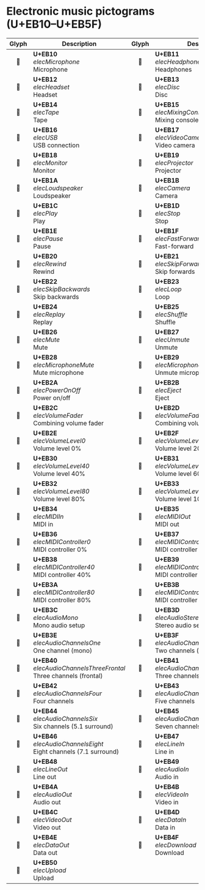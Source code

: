 Electronic music pictograms (U+EB10–U+EB5F)
===========================================

| **Glyph** | **Description** | **Glyph** | **Description**
| :-------: | --------------- | :-------: | ---------------
|<span class="bravura_large">&#xeb10;</span> | **U+EB10**<br/>*elecMicrophone*<br/>Microphone | <span class="bravura_large">&#xeb11;</span> | **U+EB11**<br/>*elecHeadphones*<br/>Headphones
|<span class="bravura_large">&#xeb12;</span> | **U+EB12**<br/>*elecHeadset*<br/>Headset | <span class="bravura_large">&#xeb13;</span> | **U+EB13**<br/>*elecDisc*<br/>Disc
|<span class="bravura_large">&#xeb14;</span> | **U+EB14**<br/>*elecTape*<br/>Tape | <span class="bravura_large">&#xeb15;</span> | **U+EB15**<br/>*elecMixingConsole*<br/>Mixing console
|<span class="bravura_large">&#xeb16;</span> | **U+EB16**<br/>*elecUSB*<br/>USB connection | <span class="bravura_large">&#xeb17;</span> | **U+EB17**<br/>*elecVideoCamera*<br/>Video camera
|<span class="bravura_large">&#xeb18;</span> | **U+EB18**<br/>*elecMonitor*<br/>Monitor | <span class="bravura_large">&#xeb19;</span> | **U+EB19**<br/>*elecProjector*<br/>Projector
|<span class="bravura_large">&#xeb1a;</span> | **U+EB1A**<br/>*elecLoudspeaker*<br/>Loudspeaker | <span class="bravura_large">&#xeb1b;</span> | **U+EB1B**<br/>*elecCamera*<br/>Camera
|<span class="bravura_large">&#xeb1c;</span> | **U+EB1C**<br/>*elecPlay*<br/>Play | <span class="bravura_large">&#xeb1d;</span> | **U+EB1D**<br/>*elecStop*<br/>Stop
|<span class="bravura_large">&#xeb1e;</span> | **U+EB1E**<br/>*elecPause*<br/>Pause | <span class="bravura_large">&#xeb1f;</span> | **U+EB1F**<br/>*elecFastForward*<br/>Fast-forward
|<span class="bravura_large">&#xeb20;</span> | **U+EB20**<br/>*elecRewind*<br/>Rewind | <span class="bravura_large">&#xeb21;</span> | **U+EB21**<br/>*elecSkipForwards*<br/>Skip forwards
|<span class="bravura_large">&#xeb22;</span> | **U+EB22**<br/>*elecSkipBackwards*<br/>Skip backwards | <span class="bravura_large">&#xeb23;</span> | **U+EB23**<br/>*elecLoop*<br/>Loop
|<span class="bravura_large">&#xeb24;</span> | **U+EB24**<br/>*elecReplay*<br/>Replay | <span class="bravura_large">&#xeb25;</span> | **U+EB25**<br/>*elecShuffle*<br/>Shuffle
|<span class="bravura_large">&#xeb26;</span> | **U+EB26**<br/>*elecMute*<br/>Mute | <span class="bravura_large">&#xeb27;</span> | **U+EB27**<br/>*elecUnmute*<br/>Unmute
|<span class="bravura_large">&#xeb28;</span> | **U+EB28**<br/>*elecMicrophoneMute*<br/>Mute microphone | <span class="bravura_large">&#xeb29;</span> | **U+EB29**<br/>*elecMicrophoneUnmute*<br/>Unmute microphone
|<span class="bravura_large">&#xeb2a;</span> | **U+EB2A**<br/>*elecPowerOnOff*<br/>Power on/off | <span class="bravura_large">&#xeb2b;</span> | **U+EB2B**<br/>*elecEject*<br/>Eject
|<span class="bravura_large">&#xeb2c;</span> | **U+EB2C**<br/>*elecVolumeFader*<br/>Combining volume fader | <span class="bravura_large">&#xeb2d;</span> | **U+EB2D**<br/>*elecVolumeFaderThumb*<br/>Combining volume fader thumb
|<span class="bravura_large">&#xeb2e;</span> | **U+EB2E**<br/>*elecVolumeLevel0*<br/>Volume level 0% | <span class="bravura_large">&#xeb2f;</span> | **U+EB2F**<br/>*elecVolumeLevel20*<br/>Volume level 20%
|<span class="bravura_large">&#xeb30;</span> | **U+EB30**<br/>*elecVolumeLevel40*<br/>Volume level 40% | <span class="bravura_large">&#xeb31;</span> | **U+EB31**<br/>*elecVolumeLevel60*<br/>Volume level 60%
|<span class="bravura_large">&#xeb32;</span> | **U+EB32**<br/>*elecVolumeLevel80*<br/>Volume level 80% | <span class="bravura_large">&#xeb33;</span> | **U+EB33**<br/>*elecVolumeLevel100*<br/>Volume level 100%
|<span class="bravura_large">&#xeb34;</span> | **U+EB34**<br/>*elecMIDIIn*<br/>MIDI in | <span class="bravura_large">&#xeb35;</span> | **U+EB35**<br/>*elecMIDIOut*<br/>MIDI out
|<span class="bravura_large">&#xeb36;</span> | **U+EB36**<br/>*elecMIDIController0*<br/>MIDI controller 0% | <span class="bravura_large">&#xeb37;</span> | **U+EB37**<br/>*elecMIDIController20*<br/>MIDI controller 20%
|<span class="bravura_large">&#xeb38;</span> | **U+EB38**<br/>*elecMIDIController40*<br/>MIDI controller 40% | <span class="bravura_large">&#xeb39;</span> | **U+EB39**<br/>*elecMIDIController60*<br/>MIDI controller 60%
|<span class="bravura_large">&#xeb3a;</span> | **U+EB3A**<br/>*elecMIDIController80*<br/>MIDI controller 80% | <span class="bravura_large">&#xeb3b;</span> | **U+EB3B**<br/>*elecMIDIController100*<br/>MIDI controller 100%
|<span class="bravura_large">&#xeb3c;</span> | **U+EB3C**<br/>*elecAudioMono*<br/>Mono audio setup | <span class="bravura_large">&#xeb3d;</span> | **U+EB3D**<br/>*elecAudioStereo*<br/>Stereo audio setup
|<span class="bravura_large">&#xeb3e;</span> | **U+EB3E**<br/>*elecAudioChannelsOne*<br/>One channel (mono) | <span class="bravura_large">&#xeb3f;</span> | **U+EB3F**<br/>*elecAudioChannelsTwo*<br/>Two channels (stereo)
|<span class="bravura_large">&#xeb40;</span> | **U+EB40**<br/>*elecAudioChannelsThreeFrontal*<br/>Three channels (frontal) | <span class="bravura_large">&#xeb41;</span> | **U+EB41**<br/>*elecAudioChannelsThreeSurround*<br/>Three channels (surround)
|<span class="bravura_large">&#xeb42;</span> | **U+EB42**<br/>*elecAudioChannelsFour*<br/>Four channels | <span class="bravura_large">&#xeb43;</span> | **U+EB43**<br/>*elecAudioChannelsFive*<br/>Five channels
|<span class="bravura_large">&#xeb44;</span> | **U+EB44**<br/>*elecAudioChannelsSix*<br/>Six channels (5.1 surround) | <span class="bravura_large">&#xeb45;</span> | **U+EB45**<br/>*elecAudioChannelsSeven*<br/>Seven channels
|<span class="bravura_large">&#xeb46;</span> | **U+EB46**<br/>*elecAudioChannelsEight*<br/>Eight channels (7.1 surround) | <span class="bravura_large">&#xeb47;</span> | **U+EB47**<br/>*elecLineIn*<br/>Line in
|<span class="bravura_large">&#xeb48;</span> | **U+EB48**<br/>*elecLineOut*<br/>Line out | <span class="bravura_large">&#xeb49;</span> | **U+EB49**<br/>*elecAudioIn*<br/>Audio in
|<span class="bravura_large">&#xeb4a;</span> | **U+EB4A**<br/>*elecAudioOut*<br/>Audio out | <span class="bravura_large">&#xeb4b;</span> | **U+EB4B**<br/>*elecVideoIn*<br/>Video in
|<span class="bravura_large">&#xeb4c;</span> | **U+EB4C**<br/>*elecVideoOut*<br/>Video out | <span class="bravura_large">&#xeb4d;</span> | **U+EB4D**<br/>*elecDataIn*<br/>Data in
|<span class="bravura_large">&#xeb4e;</span> | **U+EB4E**<br/>*elecDataOut*<br/>Data out | <span class="bravura_large">&#xeb4f;</span> | **U+EB4F**<br/>*elecDownload*<br/>Download
|<span class="bravura_large">&#xeb50;</span> | **U+EB50**<br/>*elecUpload*<br/>Upload | &nbsp; | &nbsp;